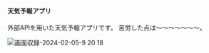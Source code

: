 #### 天気予報アプリ

外部APIを用いた天気予報アプリです。
苦労した点は〜〜〜〜〜〜〜。

![画面収録-2024-02-05-9 20 18](https://github.com/smile-salt/YumemiSpark/assets/139315671/c5654054-27c5-4a71-ba1a-f1f033a9b0c6)
